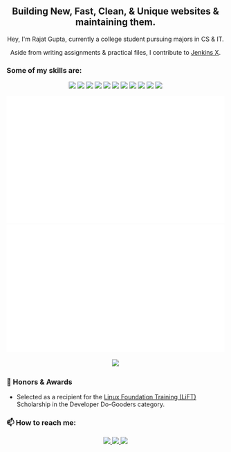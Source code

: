 <h2 align="center">Building New, Fast, Clean, & Unique websites & maintaining them.</h1>

<p align="center">Hey, I'm Rajat Gupta, currently a college student pursuing majors in CS & IT.</p>
<p align="center">Aside from writing assignments & practical files, I contribute to <a href="https://github.com/jenkins-x">Jenkins X</a>.</p>



### Some of my skills are: 
<p align="center">
  <img src="https://img.icons8.com/color/48/000000/javascript--v1.png"/>
  <img src="https://img.icons8.com/color/48/000000/typescript.png"/>
  <img src="https://img.icons8.com/color/48/000000/golang.png"/> 
  <img src="https://img.icons8.com/color/48/000000/nodejs.png"/>
  <img src="https://img.icons8.com/color/48/000000/react-native.png"/>
  <img src="https://img.icons8.com/color/48/000000/postgreesql.png"/>
  <img src="https://img.icons8.com/color/48/000000/mongodb.png"/>
  <img src="https://img.icons8.com/color/48/000000/linux.png"/>
  <img src="https://img.icons8.com/fluency/48/000000/docker.png"/>
  <img src="https://img.icons8.com/color/48/000000/kubernetes.png"/>
  <img src="https://img.icons8.com/color/48/000000/amazon-web-services.png"/>
  
</p>

<a href="#" align="center">
  
  ![](https://github.com/rajatgupta24/github-stats/blob/master/generated/overview.svg)
  ![](https://github.com/rajatgupta24/github-stats/blob/master/generated/languages.svg)  
  
</a>

<a href="#" align="center">

<!--   ![Rajat's GitHub stats](https://github-readme-stats.vercel.app/api?username=rajatgupta24) -->
  ![](https://github-readme-streak-stats.herokuapp.com?user=rajatgupta24&date_format=M%20j%5B%2C%20Y%5D)
  
</a>


### 🏅 Honors & Awards
- Selected as a recipient for the [Linux Foundation Training (LiFT)](https://www.linuxfoundation.org/diversity-inclusivity/lift-scholarship-2021-recipients/) Scholarship in the Developer Do-Gooders category.

### 📫 How to reach me: 
<p align="center">
  <a href="https://twitter.com/rajatgtwt">
    <img src="https://img.icons8.com/fluency/48/000000/twitter.png"/>
  </a>
  <a href="https://www.linkedin.com/in/rajatgupta24/">
    <img src="https://img.icons8.com/fluency/48/000000/linkedin.png"/>
  </a>
  <a href="mailto:rajat2411gupta@gmail.com">
    <img src="https://img.icons8.com/fluency/48/000000/apple-mail.png"/>
  </a>
</p>

<!-- ### Some proud moments of my engineering -->
<!-- ### Some proud moments of my engineering -->
<!-- ### Some proud moments of my engineering -->

